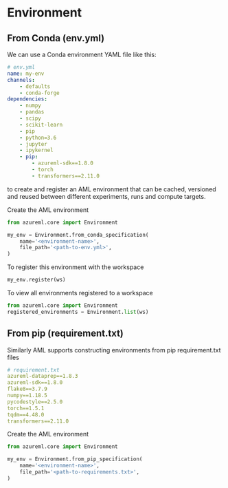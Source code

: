# Environment

## From Conda (env.yml)

We can use a Conda environment YAML file like this:

```yml
# env.yml
name: my-env
channels:
    - defaults
    - conda-forge
dependencies:
    - numpy
    - pandas
    - scipy
    - scikit-learn
    - pip
    - python=3.6
    - jupyter
    - ipykernel
    - pip:
        - azureml-sdk==1.8.0
        - torch
        - transformers==2.11.0
```

to create and register an AML environment that can be cached, versioned and reused between different experiments, runs and compute targets.

Create the AML environment

```python
from azureml.core import Environment

my_env = Environment.from_conda_specification(
    name='<environment-name>',
    file_path='<path-to-env.yml>',
)
```

To register this environment with the workspace

```python
my_env.register(ws)
```

To view all environments registered to a workspace

```python
from azureml.core import Environment
registered_environments = Environment.list(ws)
```

## From pip (requirement.txt)

Similarly AML supports constructing environments from pip requirement.txt files

```yml
# requirement.txt
azureml-dataprep==1.8.3
azureml-sdk==1.8.0
flake8==3.7.9
numpy==1.18.5
pycodestyle==2.5.0
torch==1.5.1
tqdm==4.48.0
transformers==2.11.0
```

Create the AML environment

```python
from azureml.core import Environment

my_env = Environment.from_pip_specification(
    name='<environment-name>',
    file_path='<path-to-requirements.txt>',
)
```